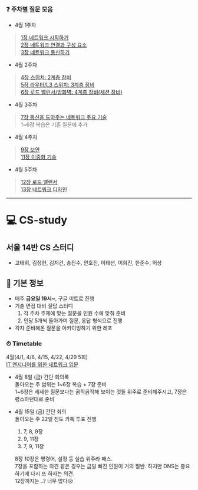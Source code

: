 ### ❓ 주차별 질문 모음
- 4월 1주차
> [1장 네트워크 시작하기](https://github.com/SSAFY7th-Seoul14/CS-study/tree/main/4%EC%9B%94%201%EC%A3%BC%EC%B0%A8/1%EC%9E%A5%20%EB%84%A4%ED%8A%B8%EC%9B%8C%ED%81%AC%20%EC%8B%9C%EC%9E%91%ED%95%98%EA%B8%B0)  
> [2장 네트워크 연결과 구성 요소](https://github.com/SSAFY7th-Seoul14/CS-study/tree/main/4%EC%9B%94%201%EC%A3%BC%EC%B0%A8/2%EC%9E%A5%20%EB%84%A4%ED%8A%B8%EC%9B%8C%ED%81%AC%20%EC%97%B0%EA%B2%B0%EA%B3%BC%20%EA%B5%AC%EC%84%B1%20%EC%9A%94%EC%86%8C)  
> [3장 네트워크 통신하기](https://github.com/SSAFY7th-Seoul14/CS-study/tree/main/4%EC%9B%94%201%EC%A3%BC%EC%B0%A8/3%EC%9E%A5%20%EB%84%A4%ED%8A%B8%EC%9B%8C%ED%81%AC%20%ED%86%B5%EC%8B%A0%ED%95%98%EA%B8%B0)

- 4월 2주차
> [4장 스위치: 2계층 장비](https://github.com/SSAFY7th-Seoul14/CS-study/tree/main/4%EC%9B%94%202%EC%A3%BC%EC%B0%A8/4%EC%9E%A5%20%EC%8A%A4%EC%9C%84%EC%B9%98:%202%EA%B3%84%EC%B8%B5%20%EC%9E%A5%EB%B9%84)  
> [5장 라우터/L3 스위치: 3계층 장비](https://github.com/SSAFY7th-Seoul14/CS-study/tree/main/4%EC%9B%94%202%EC%A3%BC%EC%B0%A8/5%EC%9E%A5%20%EB%9D%BC%EC%9A%B0%ED%84%B0%7CL3%20%EC%8A%A4%EC%9C%84%EC%B9%98:%203%EA%B3%84%EC%B8%B5%20%EC%9E%A5%EB%B9%84)  
> [6장 로드 밸런서/방화벽: 4계층 장비(세션 장비)](https://github.com/SSAFY7th-Seoul14/CS-study/tree/main/4%EC%9B%94%202%EC%A3%BC%EC%B0%A8/6%EC%9E%A5%20%EB%A1%9C%EB%93%9C%20%EB%B0%B8%EB%9F%B0%EC%84%9C%7C%EB%B0%A9%ED%99%94%EB%B2%BD:%204%EA%B3%84%EC%B8%B5%20%EC%9E%A5%EB%B9%84(%EC%84%B8%EC%85%98%20%EC%9E%A5%EB%B9%84))

- 4월 3주차
>[7장 통신을 도와주는 네트워크 주요 기술](https://github.com/SSAFY7th-Seoul14/CS-study/tree/main/4%EC%9B%94%203%EC%A3%BC%EC%B0%A8/7%EC%9E%A5%20%ED%86%B5%EC%8B%A0%EC%9D%84%20%EB%8F%84%EC%99%80%EC%A3%BC%EB%8A%94%20%EB%84%A4%ED%8A%B8%EC%9B%8C%ED%81%AC%20%EC%A3%BC%EC%9A%94%20%EA%B8%B0%EC%88%A0)  
> 1~6장 복습은 기존 질문에 추가

- 4월 4주차
>[9장 보안](https://github.com/SSAFY7th-Seoul14/CS-study/tree/main/4%EC%9B%94%204%EC%A3%BC%EC%B0%A8/9%EC%9E%A5%20%EB%B3%B4%EC%95%88)  
>[11장 이중화 기술](https://github.com/SSAFY7th-Seoul14/CS-study/tree/main/4%EC%9B%94%204%EC%A3%BC%EC%B0%A8/11%EC%9E%A5%20%EC%9D%B4%EC%A4%91%ED%99%94%20%EA%B8%B0%EC%88%A0)  

- 4월 5주차
>[12장 로드 밸런서](https://github.com/SSAFY7th-Seoul14/CS-study/tree/main/4%EC%9B%94%205%EC%A3%BC%EC%B0%A8/12%EC%9E%A5%20%EB%A1%9C%EB%93%9C%20%EB%B0%B8%EB%9F%B0%EC%84%9C)  
>[13장 네트워크 디자인](https://github.com/SSAFY7th-Seoul14/CS-study/tree/main/4%EC%9B%94%205%EC%A3%BC%EC%B0%A8/13%EC%9E%A5%20%EB%84%A4%ED%8A%B8%EC%9B%8C%ED%81%AC%20%EB%94%94%EC%9E%90%EC%9D%B8)  

---

# 💻 CS-study

## 서울 14반 CS 스터디

- 고태희, 김정현, 김지건, 송진수, 안호진, 이태선, 이희진, 한준수, 허상

## 📌 기본 정보

- 매주 **금요일 19시~**, 구글 미트로 진행
- 기술 면접 대비 질답 스터디
  1. 각 주차 주제에 맞는 질문을 인원 수에 맞춰 준비
  2. 인당 5개씩 돌아가며 질문, 응답 형식으로 진행
- 각자 준비해온 질문을 아카이빙하기 위한 레포

### ⏱ Timetable
4월(4/1, 4/8, 4/15, 4/22, 4/29 5회)  
[IT 엔지니어를 위한 네트워크 입문](http://www.yes24.com/Product/Goods/93997435)

- 4월 8일 (금) 간단 회의록  
돌아오는 주 범위는 1\~6장 복습 + 7장 준비  
1\~6장은 세세한 질문보다는 굵직굵직해 보이는 것들 위주로 준비해주시고, 7장은 평소하던대로 준비
- 4월 15일 (금) 간단 회의  
돌아오는 주 22일 진도 카톡 투표 진행
  1. 7, 8, 9장
  2. 9, 11장
  3. 7, 9, 11장

  8장 10장은 명령어, 설정 등 실습 위주라 패스.  
  7장을 포함하는 의견 같은 경우는 금일 빠진 인원이 거의 절반. 하지만 DNS는 중요하기에 다시 또 하자는 의견.  
  12장까지는 ..? 너무 많다😥
